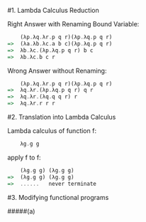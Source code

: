 
#1. Lambda Calculus Reduction

Right Answer with Renaming Bound Variable:

```haskell
    (λp.λq.λr.p q r)(λp.λq.p q r)
=>  (λa.λb.λc.a b c)(λp.λq.p q r)
=>  λb.λc.(λp.λq.p q r) b c
=>  λb.λc.b c r
```

Wrong Answer without Renaming:

```haskell
    (λp.λq.λr.p q r)(λp.λq.p q r)
=>  λq.λr.(λp.λq.p q r) q r
=>  λq.λr.(λq.q q r) r
=>  λq.λr.r r r
```

#2. Translation into Lambda Calculus

Lambda calculus of function f:

```haskell
    λg.g g
```

apply f to f:

```haskell
    (λg.g g) (λg.g g)
=>  (λg.g g) (λg.g g)
=>  ......   never terminate
```

#3. Modifying functional programs

#####(a)
